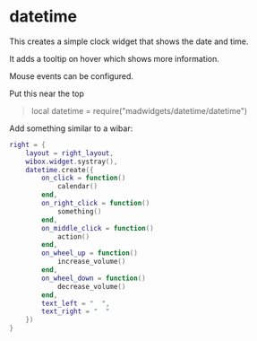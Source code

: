 # datetime

This creates a simple clock widget that shows the date and time.

It adds a tooltip on hover which shows more information.

Mouse events can be configured.

Put this near the top
>local datetime = require("madwidgets/datetime/datetime")

Add something similar to a wibar:

```lua
right = {
    layout = right_layout,
    wibox.widget.systray(),
    datetime.create({
        on_click = function()
            calendar()
        end,
        on_right_click = function()
            something()
        end,
        on_middle_click = function()
            action()
        end,
        on_wheel_up = function()
            increase_volume()
        end,
        on_wheel_down = function()
            decrease_volume()
        end,
        text_left = "  ",
        text_right = "  "
    })
}
```